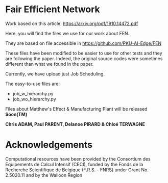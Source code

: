 # Fair Efficient Network

Work based on this article: https://arxiv.org/pdf/1910.14472.pdf

Here, you will find the files we use for our work about FEN.

They are based on file accessible in https://github.com/PKU-AI-Edge/FEN

These files have been modified to be easier to use for other tests and they are following the paper. Indeed, the original source codes were sometimes different than what we found in the paper.

Currently, we have upload just Job Scheduling.

The easy-to-use files are:

* job_w_hierarchy.py
* job_wo_hierarchy.py

Files about Matthew's Effect & Manufacturing Plant will be released **Soon(TM)**

**Chris ADAM, Paul PARENT, Delanoe PIRARD & Chloé TERWAGNE**

# Acknowledgements

Computational resources have been provided by the Consortium des Equipements de Calcul Intensif (CECI), funded by the Fonds de la Recherche Scientifique de Belgique (F.R.S. - FNRS) under Grant No. 2.5020.11 and by the Walloon Region
